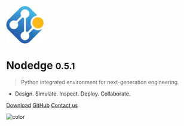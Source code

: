 <!-- _coverpage.md -->

<!-- ![logo](media/nodedge_logo.png) -->
<img src="media/nodedge_logo.png" alt="logo" width="100"/>

# Nodedge <small>0.5.1</small>

> Python integrated environment for next-generation engineering.

- Design. Simulate. Inspect. Deploy. Collaborate.

[Download](https://github.com/nodedge/nodedge/releases/download/v0.5.1/NodedgeSetup.exe)
[GitHub](https://github.com/nodedge/nodedge)
[Contact us](mailto:admin@nodedge.io)

<!-- background image 
![](media/cover.png) -->

<!-- background color -->
![color](#f0f0f0)
